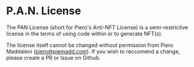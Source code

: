 # P.A.N. License
The PAN License (short for Piero's Anti-NFT License) is a semi-restrictive license in the terms of using code within or to generate NFT(s). 

The license itself cannot be changed without permission from Piero Maddaleni (piero@piemadd.com). If you wish to reccomend a change, please create a PR or Issue on Github.